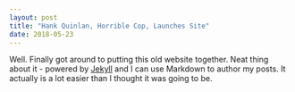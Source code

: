 ```yaml
---
layout: post
title: "Hank Quinlan, Horrible Cop, Launches Site"
date: 2018-05-23
---
```


Well. Finally got around to putting this old website together. Neat thing about it - powered by [Jekyll](http://jekyllrb.com) and I can use Markdown to author my posts. It actually is a lot easier than I thought it was going to be.
